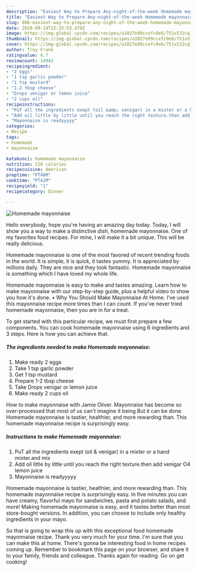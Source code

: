 ```yaml
---
description: "Easiest Way to Prepare Any-night-of-the-week Homemade mayonnaise"
title: "Easiest Way to Prepare Any-night-of-the-week Homemade mayonnaise"
slug: 606-easiest-way-to-prepare-any-night-of-the-week-homemade-mayonnaise
date: 2020-09-14T22:35:53.479Z
image: https://img-global.cpcdn.com/recipes/a1027e99ccefc0e6/751x532cq70/homemade-mayonnaise-recipe-main-photo.jpg
thumbnail: https://img-global.cpcdn.com/recipes/a1027e99ccefc0e6/751x532cq70/homemade-mayonnaise-recipe-main-photo.jpg
cover: https://img-global.cpcdn.com/recipes/a1027e99ccefc0e6/751x532cq70/homemade-mayonnaise-recipe-main-photo.jpg
author: Troy Frank
ratingvalue: 4.7
reviewcount: 14942
recipeingredient:
- "2 eggs"
- "1 tsp garlic powder"
- "1 tsp mustard"
- "1-2 tbsp cheese"
- "Drops venigar or lemon juice"
- "2 cups oil"
recipeinstructions:
- "PuT all the ingredients exept (oil &amp; venigar) in a mixter or a hand mixter.and mix"
- "Add oil little by little until you reach the right texture.then add venigar O4 lemon juice"
- "Mayonnaise is readyyyyy"
categories:
- Recipe
tags:
- homemade
- mayonnaise

katakunci: homemade mayonnaise 
nutrition: 210 calories
recipecuisine: American
preptime: "PT40M"
cooktime: "PT41M"
recipeyield: "1"
recipecategory: Dinner

---
```



![Homemade mayonnaise](https://img-global.cpcdn.com/recipes/a1027e99ccefc0e6/751x532cq70/homemade-mayonnaise-recipe-main-photo.jpg)

Hello everybody, hope you're having an amazing day today. Today, I will show you a way to make a distinctive dish, homemade mayonnaise. One of my favorites food recipes. For mine, I will make it a bit unique. This will be really delicious.

Homemade mayonnaise is one of the most favored of recent trending foods in the world. It is simple, it is quick, it tastes yummy. It is appreciated by millions daily. They are nice and they look fantastic. Homemade mayonnaise is something which I have loved my whole life.

Homemade mayonnaise is easy to make and tastes amazing. Learn how to make mayonnaise with our step-by-step guide, plus a helpful video to show you how it&#39;s done. • Why You Should Make Mayonnaise At Home. I&#39;ve used this mayonnaise recipe more times than I can count. If you&#39;ve never tried homemade mayonnaise, then you are in for a treat.


To get started with this particular recipe, we must first prepare a few components. You can cook homemade mayonnaise using 6 ingredients and 3 steps. Here is how you can achieve that.

<!--inarticleads1-->

##### The ingredients needed to make Homemade mayonnaise:

1. Make ready 2 eggs
1. Take 1 tsp garlic powder
1. Get 1 tsp mustard
1. Prepare 1-2 tbsp cheese
1. Take Drops venigar or lemon juice
1. Make ready 2 cups oil


How to make mayonnaise with Jamie Oliver. Mayonnaise has become so over-processed that most of us can&#39;t imagine it being But it can be done. Homemade mayonnaise is tastier, healthier, and more rewarding than. This homemade mayonnaise recipe is surprisingly easy. 

<!--inarticleads2-->

##### Instructions to make Homemade mayonnaise:

1. PuT all the ingredients exept (oil &amp; venigar) in a mixter or a hand mixter.and mix
1. Add oil little by little until you reach the right texture.then add venigar O4 lemon juice
1. Mayonnaise is readyyyyy


Homemade mayonnaise is tastier, healthier, and more rewarding than. This homemade mayonnaise recipe is surprisingly easy. In five minutes you can have creamy, flavorful mayo for sandwiches, pasta and potato salads, and more! Making homemade mayonnaise is easy, and it tastes better than most store-bought versions. In addition, you can choose to include only healthy ingredients in your mayo. 

So that is going to wrap this up with this exceptional food homemade mayonnaise recipe. Thank you very much for your time. I'm sure that you can make this at home. There's gonna be interesting food in home recipes coming up. Remember to bookmark this page on your browser, and share it to your family, friends and colleague. Thanks again for reading. Go on get cooking!
